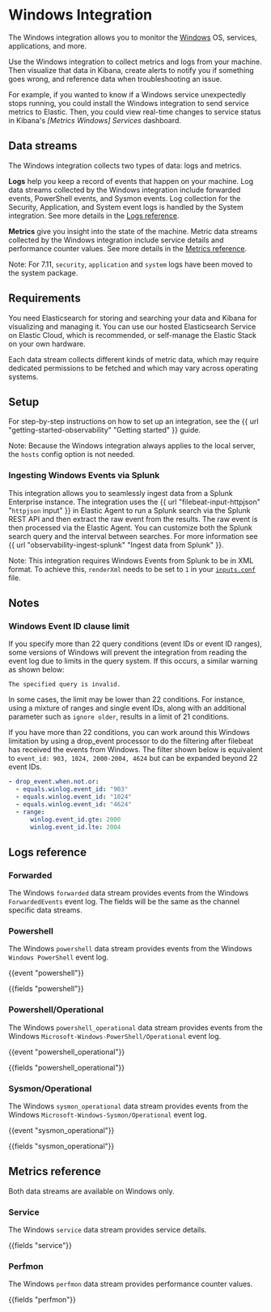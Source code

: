# Windows Integration

The Windows integration allows you to monitor the [Windows](https://docs.microsoft.com) OS, services, applications, and more.

Use the Windows integration to collect metrics and logs from your machine.
Then visualize that data in Kibana, create alerts to notify you if something goes wrong, and reference data when troubleshooting an issue.

For example, if you wanted to know if a Windows service unexpectedly stops running, you could install the Windows integration to send service metrics to Elastic.
Then, you could view real-time changes to service status in Kibana's _[Metrics Windows] Services_ dashboard.

## Data streams

The Windows integration collects two types of data: logs and metrics.

**Logs** help you keep a record of events that happen on your machine.
Log data streams collected by the Windows integration include forwarded events, PowerShell events, and Sysmon events.
Log collection for the Security, Application, and System event logs is handled by the System integration.
See more details in the [Logs reference](#logs-reference).

**Metrics** give you insight into the state of the machine.
Metric data streams collected by the Windows integration include service details and performance counter values.
See more details in the [Metrics reference](#metrics-reference).

Note: For 7.11, `security`, `application` and `system` logs have been moved to the system package.

## Requirements

You need Elasticsearch for storing and searching your data and Kibana for visualizing and managing it.
You can use our hosted Elasticsearch Service on Elastic Cloud, which is recommended, or self-manage the Elastic Stack on your own hardware.

Each data stream collects different kinds of metric data, which may require dedicated permissions
to be fetched and which may vary across operating systems.

## Setup

For step-by-step instructions on how to set up an integration,
see the {{ url "getting-started-observability" "Getting started" }} guide.

Note: Because the Windows integration always applies to the local server, the `hosts` config option is not needed.

### Ingesting Windows Events via Splunk

This integration allows you to seamlessly ingest data from a Splunk Enterprise instance.
The integration uses the {{ url "filebeat-input-httpjson" "`httpjson` input" }} in Elastic Agent to run a Splunk search via the Splunk REST API and then extract the raw event from the results.
The raw event is then processed via the Elastic Agent.
You can customize both the Splunk search query and the interval between searches.
For more information see {{ url "observability-ingest-splunk" "Ingest data from Splunk" }}.

Note: This integration requires Windows Events from Splunk to be in XML format.
To achieve this, `renderXml` needs to be set to `1` in your [`inputs.conf`](https://docs.splunk.com/Documentation/Splunk/latest/Admin/Inputsconf) file.

## Notes

### Windows Event ID clause limit

If you specify more than 22 query conditions (event IDs or event ID ranges), some
versions of Windows will prevent the integration from reading the event log due to
limits in the query system. If this occurs, a similar warning as shown below:

```
The specified query is invalid.
```

In some cases, the limit may be lower than 22 conditions. For instance, using a
mixture of ranges and single event IDs, along with an additional parameter such
as `ignore older`, results in a limit of 21 conditions.

If you have more than 22 conditions, you can work around this Windows limitation
by using a drop_event processor to do the filtering after filebeat has received
the events from Windows. The filter shown below is equivalent to
`event_id: 903, 1024, 2000-2004, 4624` but can be expanded beyond 22 event IDs.

```yaml
- drop_event.when.not.or:
  - equals.winlog.event_id: "903"
  - equals.winlog.event_id: "1024"
  - equals.winlog.event_id: "4624"
  - range:
      winlog.event_id.gte: 2000
      winlog.event_id.lte: 2004
```

## Logs reference

### Forwarded

The Windows `forwarded` data stream provides events from the Windows
`ForwardedEvents` event log. The fields will be the same as the 
channel specific data streams.

### Powershell

The Windows `powershell` data stream provides events from the Windows
`Windows PowerShell` event log.

{{event "powershell"}}

{{fields "powershell"}}

### Powershell/Operational

The Windows `powershell_operational` data stream provides events from the Windows
`Microsoft-Windows-PowerShell/Operational` event log.

{{event "powershell_operational"}}

{{fields "powershell_operational"}}

### Sysmon/Operational

The Windows `sysmon_operational` data stream provides events from the Windows
`Microsoft-Windows-Sysmon/Operational` event log.

{{event "sysmon_operational"}}

{{fields "sysmon_operational"}}

## Metrics reference

Both data streams are available on Windows only.

### Service

The Windows `service` data stream provides service details.

{{fields "service"}}

### Perfmon

The Windows `perfmon` data stream provides performance counter values.

{{fields "perfmon"}}
